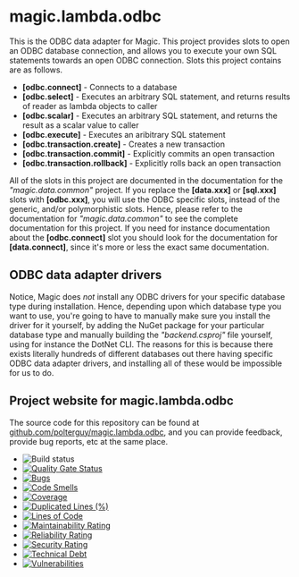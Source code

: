 
# magic.lambda.odbc

This is the ODBC data adapter for Magic. This project provides slots to open an ODBC database
connection, and allows you to execute your own SQL statements towards an open ODBC connection. Slots
this project contains are as follows.

* __[odbc.connect]__ - Connects to a database
* __[odbc.select]__ - Executes an arbitrary SQL statement, and returns results of reader as lambda objects to caller
* __[odbc.scalar]__ - Executes an arbitrary SQL statement, and returns the result as a scalar value to caller
* __[odbc.execute]__ - Executes an aribitrary SQL statement
* __[odbc.transaction.create]__ - Creates a new transaction
* __[odbc.transaction.commit]__ - Explicitly commits an open transaction
* __[odbc.transaction.rollback]__ - Explicitly rolls back an open transaction

All of the slots in this project are documented in the documentation for the _"magic.data.common"_ project.
If you replace the **[data.xxx]** or **[sql.xxx]** slots with **[odbc.xxx]**, you will use the ODBC specific
slots, instead of the generic, and/or polymorphistic slots.
Hence, please refer to the documentation for _"magic.data.common"_ to see the complete documentation for this
project. If you need for instance documentation about the **[odbc.connect]** slot you should look for the
documentation for **[data.connect]**, since it's more or less the exact same documentation.

## ODBC data adapter drivers

Notice, Magic does _not_ install any ODBC drivers for your specific database type during installation. Hence,
depending upon which database type you want to use, you're going to have to manually make sure you install
the driver for it yourself, by adding the NuGet package for your particular database type and manually building
the _"backend.csproj"_ file yourself, using for instance the DotNet CLI. The reasons for this is because there
exists literally hundreds of different databases out there having specific ODBC data adapter drivers, and
installing all of these would be impossible for us to do.

## Project website for magic.lambda.odbc

The source code for this repository can be found at [github.com/polterguy/magic.lambda.odbc](https://github.com/polterguy/magic.lambda.odbc), and you can provide feedback, provide bug reports, etc at the same place.

- ![Build status](https://github.com/polterguy/magic.lambda.odbc/actions/workflows/build.yaml/badge.svg)
- [![Quality Gate Status](https://sonarcloud.io/api/project_badges/measure?project=polterguy_magic.lambda.odbc&metric=alert_status)](https://sonarcloud.io/dashboard?id=polterguy_magic.lambda.odbc)
- [![Bugs](https://sonarcloud.io/api/project_badges/measure?project=polterguy_magic.lambda.odbc&metric=bugs)](https://sonarcloud.io/dashboard?id=polterguy_magic.lambda.odbc)
- [![Code Smells](https://sonarcloud.io/api/project_badges/measure?project=polterguy_magic.lambda.odbc&metric=code_smells)](https://sonarcloud.io/dashboard?id=polterguy_magic.lambda.odbc)
- [![Coverage](https://sonarcloud.io/api/project_badges/measure?project=polterguy_magic.lambda.odbc&metric=coverage)](https://sonarcloud.io/dashboard?id=polterguy_magic.lambda.odbc)
- [![Duplicated Lines (%)](https://sonarcloud.io/api/project_badges/measure?project=polterguy_magic.lambda.odbc&metric=duplicated_lines_density)](https://sonarcloud.io/dashboard?id=polterguy_magic.lambda.odbc)
- [![Lines of Code](https://sonarcloud.io/api/project_badges/measure?project=polterguy_magic.lambda.odbc&metric=ncloc)](https://sonarcloud.io/dashboard?id=polterguy_magic.lambda.odbc)
- [![Maintainability Rating](https://sonarcloud.io/api/project_badges/measure?project=polterguy_magic.lambda.odbc&metric=sqale_rating)](https://sonarcloud.io/dashboard?id=polterguy_magic.lambda.odbc)
- [![Reliability Rating](https://sonarcloud.io/api/project_badges/measure?project=polterguy_magic.lambda.odbc&metric=reliability_rating)](https://sonarcloud.io/dashboard?id=polterguy_magic.lambda.odbc)
- [![Security Rating](https://sonarcloud.io/api/project_badges/measure?project=polterguy_magic.lambda.odbc&metric=security_rating)](https://sonarcloud.io/dashboard?id=polterguy_magic.lambda.odbc)
- [![Technical Debt](https://sonarcloud.io/api/project_badges/measure?project=polterguy_magic.lambda.odbc&metric=sqale_index)](https://sonarcloud.io/dashboard?id=polterguy_magic.lambda.odbc)
- [![Vulnerabilities](https://sonarcloud.io/api/project_badges/measure?project=polterguy_magic.lambda.odbc&metric=vulnerabilities)](https://sonarcloud.io/dashboard?id=polterguy_magic.lambda.odbc)
